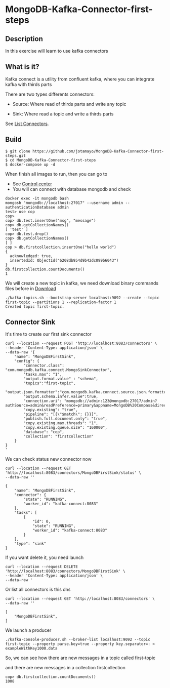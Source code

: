 # MongoDB-Kafka-Connector-first-steps

## Description

In this exercise will learn to use kafka connectors

## What is it?

Kafka connect is a utility from confluent kafka, where you can integrate kafka with thirds parts

There are two types differents connectors: 

- Source: Where read of thirds parts and write any topic

- Sink: Where read a topic and write a thirds parts

See [List Connectors](https://www.confluent.io/product/connectors/?utm_medium=sem&utm_source=google&utm_campaign=ch.sem_br.nonbrand_tp.prs_tgt.kafka-connectors_mt.xct_rgn.emea_lng.eng_dv.all_con.kafka-connectors&utm_term=kafka+connectors+list&placement=&device=c&creative=&gclid=CjwKCAiAo4OQBhBBEiwA5KWu_5T468HK1OJu9zwwnW6f3RrRCmyHfYgn0-yPlEHw4Wb0g5DrFS8i6hoCJ18QAvD_BwE).

## Build

```
$ git clone https://github.com/jotamayo/MongoDB-Kafka-Connector-first-steps.git
$ cd MongoDB-Kafka-Connector-first-steps
$ docker-compose up -d
```

When finish all images to run, then you can go to

- See [Control center](http://localhost:9021)
- You will can connect with database mongodb and check


```
docker exec -it mongodb bash
mongosh "mongodb://localhost:27017" --username admin --authenticationDatabase admin
test> use cop
cop>
cop> db.test.insertOne("msg", "message")
cop> db.getCollectionNames()
[ 'test' ]
cop> db.test.drop()
cop> db.getCollectionNames()
[ ]
cop > db.firstcollection.insertOne("hello world")
{
  acknowledged: true,
  insertedId: ObjectId("6208db954d9b42dc099b6043")
}
db.firstcollection.countDocuments()
1
```

We will create a new topic in kafka, we need download binary commands files before in [Download](https://www.apache.org/dyn/closer.cgi?path=/kafka/3.1.0/kafka_2.12-3.1.0.tgz)

```
./kafka-topics.sh --bootstrap-server localhost:9092 --create --topic first-topic --partitions 1 --replication-factor 1
Created topic first-topic.
```

## Connector Sink

It's time to create our first sink connector

```
curl --location --request POST 'http://localhost:8083/connectors' \
--header 'Content-Type: application/json' \
--data-raw '{
    "name": "MongoDBFirstSink",
    "config": {
        "connector.class": "com.mongodb.kafka.connect.MongoSinkConnector",
        "tasks.max": "1",
        "output.format.value" : "schema",
        "topics":"first-topic",
        "output.json.formatter":"com.mongodb.kafka.connect.source.json.formatter.SimplifiedJson",
        "output.schema.infer.value":true,
        "connection.uri": "mongodb://admin:123@mongodb:27017/admin?authSource=admin&readPreference=primary&appname=MongoDB%20Compass&directConnection=true&ssl=false",
        "copy.existing": "true",
        "pipeline": "[{\"$match\": {}}]",
        "publish.full.document.only": "true",
        "copy.existing.max.threads": "1",
        "copy.existing.queue.size": "160000",
        "database": "cop",
        "collection": "firstcollection"
    }
}
'    
```

We can check  status new connector now

```
curl --location --request GET 'http://localhost:8083/connectors/MongoDBFirstSink/status' \
--data-raw ''

{
    "name": "MongoDBFirstSink",
    "connector": {
        "state": "RUNNING",
        "worker_id": "kafka-connect:8083"
    },
    "tasks": [
        {
            "id": 0,
            "state": "RUNNING",
            "worker_id": "kafka-connect:8083"
        }
    ],
    "type": "sink"
}
```

If you want delete it, you need launch

```
curl --location --request DELETE 'http://localhost:8083/connectors/MongoDBFirstSink' \
--header 'Content-Type: application/json' \
--data-raw '   
```

Or list all connectors is this dns

```
curl --location --request GET 'http://localhost:8083/connectors' \
--data-raw ''

[
    "MongoDBFirstSink",
]
``` 

We launch a producer

```
./kafka-console-producer.sh --broker-list localhost:9092 --topic first-topic --property parse.key=true --property key.separator=: < exampleWithKey1000.data
```

So, we can see how there are new messages in a topic called first-topic



and there are new messages in a collection firstcollection

```
cop> db.firstcollection.countDocuments()
1008
```
